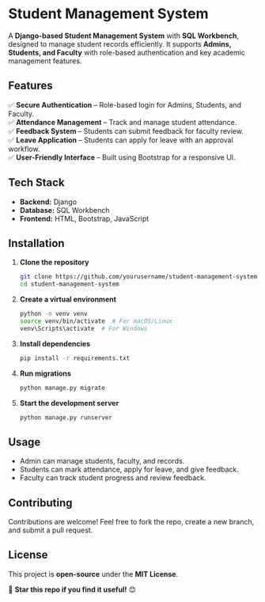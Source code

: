 # **Student Management System**  

A **Django-based Student Management System** with **SQL Workbench**, designed to manage student records efficiently. It supports **Admins, Students, and Faculty** with role-based authentication and key academic management features.  

## **Features**  
✅ **Secure Authentication** – Role-based login for Admins, Students, and Faculty.  
✅ **Attendance Management** – Track and manage student attendance.  
✅ **Feedback System** – Students can submit feedback for faculty review.  
✅ **Leave Application** – Students can apply for leave with an approval workflow.  
✅ **User-Friendly Interface** – Built using Bootstrap for a responsive UI.  

## **Tech Stack**  
- **Backend:** Django  
- **Database:** SQL Workbench  
- **Frontend:** HTML, Bootstrap, JavaScript  

## **Installation**  

1. **Clone the repository**  
   ```bash
   git clone https://github.com/yourusername/student-management-system.git
   cd student-management-system
   ```  

2. **Create a virtual environment**  
   ```bash
   python -m venv venv  
   source venv/bin/activate  # For macOS/Linux  
   venv\Scripts\activate  # For Windows  
   ```  

3. **Install dependencies**  
   ```bash
   pip install -r requirements.txt
   ```  

4. **Run migrations**  
   ```bash
   python manage.py migrate
   ```  

5. **Start the development server**  
   ```bash
   python manage.py runserver
   ```  

## **Usage**  
- Admin can manage students, faculty, and records.  
- Students can mark attendance, apply for leave, and give feedback.  
- Faculty can track student progress and review feedback.  

## **Contributing**  
Contributions are welcome! Feel free to fork the repo, create a new branch, and submit a pull request.  

## **License**  
This project is **open-source** under the **MIT License**.  

🚀 **Star this repo if you find it useful!** 😊  

